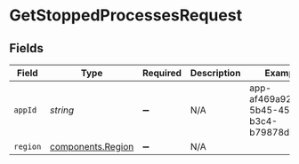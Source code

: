 # GetStoppedProcessesRequest


## Fields

| Field                                                  | Type                                                   | Required                                               | Description                                            | Example                                                |
| ------------------------------------------------------ | ------------------------------------------------------ | ------------------------------------------------------ | ------------------------------------------------------ | ------------------------------------------------------ |
| `appId`                                                | *string*                                               | :heavy_minus_sign:                                     | N/A                                                    | app-af469a92-5b45-4565-b3c4-b79878de67d2               |
| `region`                                               | [components.Region](../../models/components/region.md) | :heavy_minus_sign:                                     | N/A                                                    |                                                        |